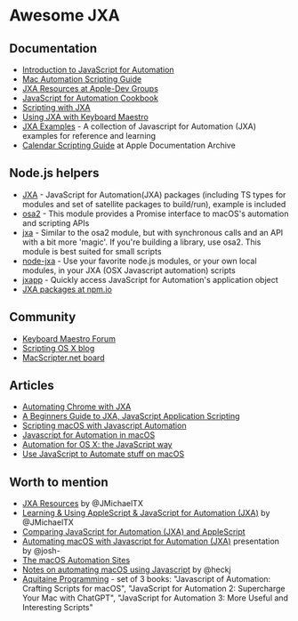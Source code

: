 # Awesome JXA

## Documentation

- [Introduction to JavaScript for Automation](https://developer.apple.com/library/archive/releasenotes/InterapplicationCommunication/RN-JavaScriptForAutomation/Articles/Introduction.html)
- [Mac Automation Scripting Guide](https://developer.apple.com/library/archive/documentation/LanguagesUtilities/Conceptual/MacAutomationScriptingGuide/index.html#//apple_ref/doc/uid/TP40016239-CH56-SW1)
- [JXA Resources at Apple-Dev Groups](https://apple-dev.groups.io/g/jxa/wiki/3202)
- [JavaScript for Automation Cookbook](https://github.com/JXA-Cookbook/JXA-Cookbook)
- [Scripting with JXA](https://bru6.de/jxa/)
- [Using JXA with Keyboard Maestro](https://wiki.keyboardmaestro.com/JavaScript_for_Automation)
- [JXA Examples](https://jxa-examples.akjems.com/) - A collection of Javascript for Automation (JXA) examples for reference and learning
- [Calendar Scripting Guide](https://developer.apple.com/library/archive/documentation/AppleApplications/Conceptual/CalendarScriptingGuide/) at Apple Documentation Archive

## Node.js helpers

- [JXA](https://github.com/JXA-userland/JXA) - JavaScript for Automation(JXA) packages (including TS types for modules and set of satellite packages to build/run), example is included
- [osa2](https://github.com/wtfaremyinitials/osa2) - This module provides a Promise interface to macOS's automation and scripting APIs
- [jxa](https://github.com/wtfaremyinitials/jxa) - Similar to the osa2 module, but with synchronous calls and an API with a bit more 'magic'. If you're building a library, use osa2. This module is best suited for small scripts
- [node-jxa](https://github.com/johnelm/node-jxa) - Use your favorite node.js modules, or your own local modules, in your JXA (OSX Javascript automation) scripts
- [jxapp](https://github.com/dtinth/jxapp) - Quickly access JavaScript for Automation's application object
- [JXA packages at npm.io](https://npm.io/search/keyword:jxa)

## Community

- [Keyboard Maestro Forum](https://forum.keyboardmaestro.com/latest)
- [Scripting OS X blog](https://scriptingosx.com/)
- [MacScripter.net board](https://www.macscripter.net/)

## Articles

- [Automating Chrome with JXA](https://stevebarbera.medium.com/automating-chrome-with-jxa-javascript-application-scripting-6f9bc433216a)
- [A Beginners Guide to JXA, JavaScript Application Scripting](https://computers.tutsplus.com/a-beginners-guide-to-javascript-application-scripting-jxa--cms-27171t)
- [Scripting macOS with Javascript Automation](https://mikebian.co/scripting-macos-with-javascript-automation/)
- [Javascript for Automation in macOS](https://hackernoon.com/javascript-for-automation-in-macos-3b499da40da1)
- [Automation for OS X: the JavaScript way](https://hackmag.com/coding/getting-to-grips-with-javascript-automation-for-os-x/)
- [Use JavaScript to Automate stuff on macOS](https://hiraash.medium.com/use-javascript-to-automate-stuff-on-macos-f1cdbb890f18)

## Worth to mention

- [JXA Resources](https://gist.github.com/JMichaelTX/d29adaa18088572ce6d4) by @JMichaelTX
- [Learning & Using AppleScript & JavaScript for Automation (JXA)](https://forum.keyboardmaestro.com/t/learning-using-applescript-javascript-for-automation-jxa/1545) by @JMichaelTX
- [Comparing JavaScript for Automation (JXA) and AppleScript](https://forum.keyboardmaestro.com/t/comparing-javascript-for-automation-jxa-and-applescript/19559)
- [Automating macOS with Javascript for Automation (JXA)](https://github.com/josh-/automating-macOS-with-JXA-presentation/tree/master) presentation by @josh-
- [The macOS Automation Sites](https://macosxautomation.com/index.html)
- [Notes on automating macOS using Javascript](https://gist.github.com/heckj/5b7bb332463a762639e179a37ea3a216) by @heckj
- [Aquitaine Programming](https://www.amazon.com/dp/B0CW17TQCZ) - set of 3 books: "Javascript of Automation: Crafting Scripts for macOS", "JavaScript for Automation 2: Supercharge Your Mac with ChatGPT", "JavaScript for Automation 3: More Useful and Interesting Scripts"
